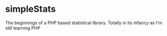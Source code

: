 # simpleStats

The beginnings of a PHP based statistical library. Totally in its infancy as I'm still learning PHP
